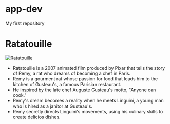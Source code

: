 # app-dev
My first repository

# **Ratatouille**

![Ratatouille]([Ratatouille.jpg]([https://www.google.com/imgres?q=ratatouille%20movie&imgurl=https%3A%2F%2Flumiere-a.akamaihd.net%2Fv1%2Fimages%2Fp_ratatouille_19736_0814231f.jpeg&imgrefurl=https%3A%2F%2Fmovies.disney.com%2Fratatouille&docid=m2PlscVuQf_7QM&tbnid=Nfxb5XPOoXu9rM&vet=12ahUKEwjgneSGxcyJAxVesFYBHRmACHIQM3oECBkQAA..i&w=540&h=810&hcb=2&ved=2ahUKEwjgneSGxcyJAxVesFYBHRmACHIQM3oECBkQAA)](https://www.google.com/url?sa=i&url=https%3A%2F%2Fmovies.disney.com%2Fratatouille&psig=AOvVaw2eqapDHFqQjr2dAIC-0Zyy&ust=1731148556519000&source=images&cd=vfe&opi=89978449&ved=0CBQQjRxqFwoTCPj9pYnFzIkDFQAAAAAdAAAAABAE))


- Ratatouille is a 2007 animated film produced by Pixar that tells the story of Remy, a rat who dreams of becoming a chef in Paris.
- Remy is a gourment rat whose passion for food that leads him to the kitchen of Gusteau's, a famous Parisian restaurant.
- He inspired by the late chef Auguste Gusteau's motto, "Anyone can cook."
- Remy's dream becomes a reality when he meets Linguini, a young man who is hired as a janitor at Gusteau's.
- Remy secretly directs Linguini's movements, using his culinary skills to create delicios dishes. 

